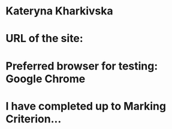 # Kateryna Kharkivska
# URL of the site: 
# Preferred browser for testing: Google Chrome
# I have completed up to Marking Criterion...
